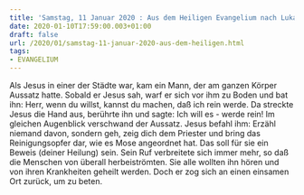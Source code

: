 ```yaml
---
title: 'Samstag, 11 Januar 2020 : Aus dem Heiligen Evangelium nach Lukas - Lk 5,12-16.'
date: 2020-01-10T17:59:00.003+01:00
draft: false
url: /2020/01/samstag-11-januar-2020-aus-dem-heiligen.html
tags: 
- EVANGELIUM
---
```


Als Jesus in einer der Städte war, kam ein Mann, der am ganzen Körper Aussatz hatte. Sobald er Jesus sah, warf er sich vor ihm zu Boden und bat ihn: Herr, wenn du willst, kannst du machen, daß ich rein werde. Da streckte Jesus die Hand aus, berührte ihn und sagte: Ich will es - werde rein! Im gleichen Augenblick verschwand der Aussatz. Jesus befahl ihm: Erzähl niemand davon, sondern geh, zeig dich dem Priester und bring das Reinigungsopfer dar, wie es Mose angeordnet hat. Das soll für sie ein Beweis (deiner Heilung) sein. Sein Ruf verbreitete sich immer mehr, so daß die Menschen von überall herbeiströmten. Sie alle wollten ihn hören und von ihren Krankheiten geheilt werden. Doch er zog sich an einen einsamen Ort zurück, um zu beten.